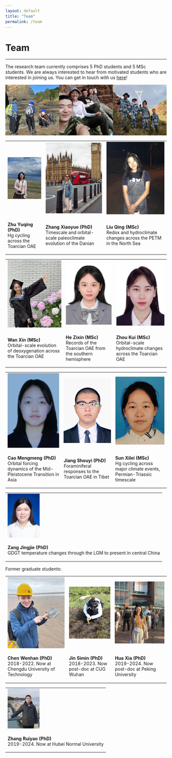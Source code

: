 ```yaml
---
layout: default
title: "Team"
permalink: /team
---
```

<!-- Google tag (gtag.js) -->
<script async src="https://www.googletagmanager.com/gtag/js?id=G-1KXMJR6E0L"></script>
<script>
  window.dataLayer = window.dataLayer || [];
  function gtag(){dataLayer.push(arguments);}
  gtag('js', new Date());

  gtag('config', 'G-1KXMJR6E0L');
</script>
# Team
* * *
The research team currently comprises 5 PhD students and 5 MSc students. We are always interested to hear from motivated students who are interested in joining us. You can get in touch with us [here](mailto:davidkemp@cug.edu.cn)!

<img src="/images/teamfieldwork.png" alt="Team fieldwork">

<table>
    <tr>
        <td>
            <img src="/images/zhuyuqing_pic.jpg" alt="Zhu Yuqing" width="200">
        </td>
        <td>
            <img src="/images/zhangxiaoyue_pic.jpg" alt="Zhang Xiaoyue" width="200">
        </td>
        <td>
            <img src="/images/liuqing_pic.jpg" alt="Liu Qing" width="200">
        </td>
    </tr>
    <tr>
        <td valign="center">
            <p><b>Zhu Yuqing (PhD)</b><br>Hg cycling across the Toarcian OAE</p>
        </td>  
        <td valign="center">
            <p><b>Zhang Xiaoyue (PhD)</b><br>Timescale and orbital-scale paleoclimate evolution of the Danian</p>
        </td>
        <td valign="center">
            <p><b>Liu Qing (MSc)</b><br>Redox and hydroclimate changes across the PETM in the North Sea</p>
        </td>
    </tr>
</table>
<table>
    <tr>
        <td>
            <img src="/images/wanxin_pic.jpg" alt="Wan Xin" width="200">
        </td>
        <td>
            <img src="/images/hezixin.png" alt="He Zixin" width="200">
        </td>
        <td>
            <img src="/images/zhoukui.png" alt="Zhou Kui" width="200">
        </td>
    </tr>
    <tr>
        <td valign="center">
            <p><b>Wan Xin (MSc)</b><br>Orbital-scale evolution of deoxygenation across the Toarcian OAE</p>
        </td>  
        <td valign="center">
            <p><b>He Zixin (MSc)</b><br>Records of the Toarcian OAE from the southern hemisphere</p>
        </td>
        <td valign="center">
            <p><b>Zhou Kui (MSc)</b><br>Orbital-scale hydroclimate changes across the Toarcian OAE</p>
        </td>
    </tr>
</table>
<table>
    <tr>
        <td>
            <img src="/images/caomengmeng.png" alt="Cao Mengmeng" width="200">
        </td>
        <td>
            <img src="/images/jiangshouyi.png" alt="Jiang Shouyi" width="200">
        </td>
        <td>
            <img src="/images/sunxilei.png" alt="Sun Xilei" width="200">
        </td>
    </tr>
    <tr>
        <td valign="center">
            <p><b>Cao Mengmeng (PhD)</b><br>Orbital forcing dynamics of the Mid-Pleistocene Transition in Asia</p>
        </td>  
        <td valign="center">
            <p><b>Jiang Shouyi (PhD)</b><br>Foraminiferal responses to the Toarcian OAE in Tibet</p>
        </td>
        <td valign="center">
            <p><b>Sun Xilei (MSc)</b><br>Hg cycling across major climate events, Permian-Triassic timescale</p>
        </td>
    </tr>
</table>
<table>
    <tr>
        <td>
            <img src="/images/zangjingjie.png" alt="Zang Jingie" width="100">
        </td>
    </tr>
    <tr> 
        <td valign="top">
            <p><b>Zang Jingjie (PhD)</b><br>GDGT temperature changes through the LGM to present in central China</p>
        </td>
   </tr>
</table>

Former graduate students:

<table>
    <tr>
        <td>
            <img src="/images/chenwenhan_pic.jpg" alt="Chen Wenhan" width="200">
        </td>
        <td>
            <img src="/images/jinsimin_pic.jpg" alt="Jin Simin" width="200">
        </td>
        <td>
            <img src="/images/huaxia_pic.jpg" alt="Hua Xia" width="200">
        </td>
    </tr>
    <tr>
        <td valign="center">
            <p><b>Chen Wenhan (PhD)</b><br>2018-2022. Now at Chengdu University of Technology</p>
        </td>  
        <td valign="center">
            <p><b>Jin Simin (PhD)</b><br>2018-2023. Now post-doc at CUG Wuhan</p>
        </td>
        <td valign="center">
            <p><b>Hua Xia (PhD)</b><br>2019-2024. Now post-doc at Peking University</p>
        </td>
    </tr>
</table>
<table>
    <tr>
        <td>
            <img src="/images/zhangruiyao_pic.jpg" alt="Zhang Ruiyao" width="100">
        </td>
    </tr>
    <tr> 
        <td valign="top">
            <p><b>Zhang Ruiyao (PhD)</b><br>2019-2024. Now at Hubei Normal University</p>
        </td>
   </tr>
</table>
